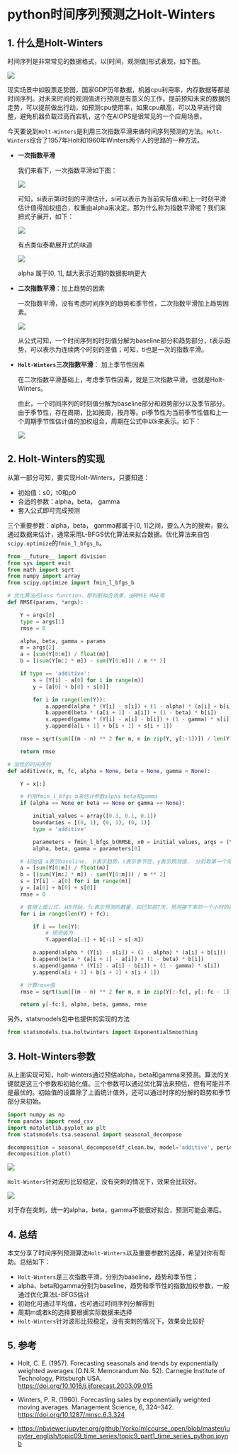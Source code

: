 # python时间序列预测之Holt-Winters

## 1. 什么是Holt-Winters
时间序列是非常常见的数据格式，以[时间，观测值]形式表现，如下图。

![](img/md-2021-06-29-16-00-17.png)

现实场景中如股票走势图，国家GDP历年数据，机器cpu利用率，内存数据等都是时间序列。对未来时间的观测值进行预测是有意义的工作，提前预知未来的数据的走势，可以提前做出行动，如预测cpu使用率，如果cpu飙高，可以及早进行调整，避免机器负载过高而宕机，这个在AIOPS是很常见的一个应用场景。

今天要说到`Holt-Winters`是利用三次指数平滑来做时间序列预测的方法。`Holt-Winters`综合了1957年Holt和1960年Winters两个人的思路的一种方法。

- **一次指数平滑**

    我们来看下，一次指数平滑如下图：

    ![](img/md-2021-06-29-17-07-38.png)

    可知，si表示第i时刻的平滑估计，si可以表示为当前实际值xi和上一时刻平滑估计值得加权组合，权重由alpha来决定。那为什么称为指数平滑呢？我们来把式子展开，如下：

    ![](img/md-2021-06-29-17-08-09.png)

    有点类似泰勒展开式的味道

    ![](img/md-2021-06-29-17-24-50.png)

    alpha 属于[0, 1], 越大表示近期的数据影响更大

- **二次指数平滑**：加上趋势的因素
  
  一次指数平滑，没有考虑时间序列的趋势和季节性，二次指数平滑加上趋势因素。

    ![](img/md-2021-06-29-17-09-32.png)

    从公式可知，一个时间序列的时刻值分解为baseline部分和趋势部分，t表示趋势，可以表示为连续两个时刻的差值；可知，ti也是一次的指数平滑。


- **`Holt-Winters`三次指数平滑**： 加上季节性因素
    
    在二次指数平滑基础上，考虑季节性因素，就是三次指数平滑，也就是Holt-Winters。

    由此，一个时间序列的时刻值分解为baseline部分和趋势部分以及季节部分。由于季节性，存在周期，比如按周，按月等。pi季节性为当前季节性值和上一个周期季节性估计值的加权组合，周期在公式中以k来表示。如下：

    ![](img/md-2021-06-29-17-10-44.png)


## 2. Holt-Winters的实现
从第一部分可知，要实现Holt-Winters，只要知道：
- 初始值：s0，t0和p0
- 合适的参数：alpha，beta， gamma
- 套入公式即可完成预测

三个重要参数：alpha，beta， gamma都属于[0, 1]之间，要么人为的搜索，要么通过数据来估计，通常采用L-BFGS优化算法来拟合数据。优化算法来自包`scipy.optimize`的`fmin_l_bfgs_b`。


``` python
from __future__ import division
from sys import exit
from math import sqrt
from numpy import array
from scipy.optimize import fmin_l_bfgs_b

# 优化算法的loss function，即判断拟合效果，由RMSE MAE等
def RMSE(params, *args):

    Y = args[0]
    type = args[1]
    rmse = 0

    alpha, beta, gamma = params
    m = args[2]     
    a = [sum(Y[0:m]) / float(m)]
    b = [(sum(Y[m:2 * m]) - sum(Y[0:m])) / m ** 2]

    if type == 'additive':
        s = [Y[i] - a[0] for i in range(m)]
        y = [a[0] + b[0] + s[0]]

        for i in range(len(Y)):
            a.append(alpha * (Y[i] - s[i]) + (1 - alpha) * (a[i] + b[i]))
            b.append(beta * (a[i + 1] - a[i]) + (1 - beta) * b[i])
            s.append(gamma * (Y[i] - a[i] - b[i]) + (1 - gamma) * s[i])
            y.append(a[i + 1] + b[i + 1] + s[i + 1])

    rmse = sqrt(sum([(m - n) ** 2 for m, n in zip(Y, y[:-1])]) / len(Y))

    return rmse

# 加性的时间序列
def additive(x, m, fc, alpha = None, beta = None, gamma = None):

    Y = x[:]

    # 利用fmin_l_bfgs_b来估计参数alpha beta和gamma
    if (alpha == None or beta == None or gamma == None):

        initial_values = array([0.3, 0.1, 0.1])
        boundaries = [(0, 1), (0, 1), (0, 1)]
        type = 'additive'

        parameters = fmin_l_bfgs_b(RMSE, x0 = initial_values, args = (Y, type, m), bounds = boundaries, approx_grad = True)
        alpha, beta, gamma = parameters[0]

    # 初始值 a表示baseline， b表示趋势，s表示季节性，y表示预测值， 分别取第一个周期的统计数据为初始值
    a = [sum(Y[0:m]) / float(m)]
    b = [(sum(Y[m:2 * m]) - sum(Y[0:m])) / m ** 2]
    s = [Y[i] - a[0] for i in range(m)]
    y = [a[0] + b[0] + s[0]]
    rmse = 0

    # 套用上面公式，从0开始，fc表示预测的数量，如已知前7天，预测接下来的一个小时的数据，如果数据粒度是5分钟，fc为12。
    for i in range(len(Y) + fc):

        if i == len(Y):
            # 预测值为
            Y.append(a[-1] + b[-1] + s[-m])

        a.append(alpha * (Y[i] - s[i]) + (1 - alpha) * (a[i] + b[i]))
        b.append(beta * (a[i + 1] - a[i]) + (1 - beta) * b[i])
        s.append(gamma * (Y[i] - a[i] - b[i]) + (1 - gamma) * s[i])
        y.append(a[i + 1] + b[i + 1] + s[i + 1])

    # 计算rmse值
    rmse = sqrt(sum([(m - n) ** 2 for m, n in zip(Y[:-fc], y[:-fc - 1])]) / len(Y[:-fc]))

    return y[-fc:], alpha, beta, gamma, rmse
```
另外，statsmodels包中也提供的实现的方法
``` python
from statsmodels.tsa.holtwinters import ExponentialSmoothing
```

## 3. Holt-Winters参数
从上面实现可知，holt-winters通过预估alpha，beta和gamma来预测。算法的关键就是这三个参数和初始化值。三个参数可以通过优化算法来预估，但有可能并不是最优的。初始值的设置除了上面统计值外，还可以通过时序的分解的趋势和季节部分来初始。

``` python
import numpy as np
from pandas import read_csv
import matplotlib.pyplot as plt
from statsmodels.tsa.seasonal import seasonal_decompose

decomposition = seasonal_decompose(df_clean.bw, model='additive', period=288)
decomposition.plot()
```

![](img/md-2021-06-30-10.png)

`Holt-Winters`针对波形比较稳定，没有突刺的情况下，效果会比较好。

![](img/md-2021-06-30-11.png)

对于存在突刺，统一的alpha，beta，gamma不能很好拟合，预测可能会滞后。

## 4. 总结
本文分享了时间序列预测算法`Holt-Winters`以及重要参数的选择，希望对你有帮助。总结如下：
- `Holt-Winters`是三次指数平滑，分别为baseline，趋势和季节性；
- alpha、beta和gamma分别为baseline，趋势和季节性的指数加权参数，一般通过优化算法L-BFGS估计
- 初始化可通过平均值，也可通过时间序列分解得到
- 周期m或者k的选择要根据实际数据来选择
- `Holt-Winters`针对波形比较稳定，没有突刺的情况下，效果会比较好

## 5. 参考
- Holt, C. E. (1957). Forecasting seasonals and trends by exponentially weighted averages (O.N.R. Memorandum No. 52). Carnegie Institute of Technology, Pittsburgh USA. https://doi.org/10.1016/j.ijforecast.2003.09.015

- Winters, P. R. (1960). Forecasting sales by exponentially weighted moving averages. Management Science, 6, 324–342. https://doi.org/10.1287/mnsc.6.3.324
  
- https://nbviewer.jupyter.org/github/Yorko/mlcourse_open/blob/master/jupyter_english/topic09_time_series/topic9_part1_time_series_python.ipynb